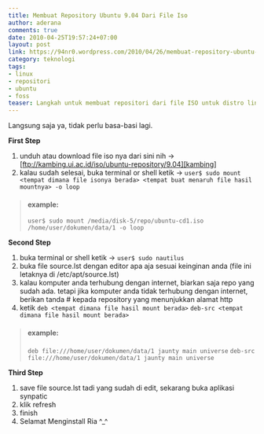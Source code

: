 ```yaml
---
title: Membuat Repository Ubuntu 9.04 Dari File Iso
author: aderana
comments: true
date: 2010-04-25T19:57:24+07:00
layout: post
link: https://94nr0.wordpress.com/2010/04/26/membuat-repository-ubuntu-9-04-dari-file-iso/
category: teknologi
tags:
- linux
- repositori
- ubuntu
- foss
teaser: Langkah untuk membuat repositori dari file ISO untuk distro linux Ubuntu.
---
```


Langsung saja ya, tidak perlu basa-basi lagi.

**First Step**

1. unduh atau download file iso nya dari sini nih → [ftp://kambing.ui.ac.id/iso/ubuntu-repository/9.04][kambing]
2. kalau sudah selesai, buka terminal or shell ketik → `user$ sudo mount <tempat dimana file isonya berada> <tempat buat menaruh file hasil mountnya> -o loop`

> #### example:
> 
> `user$ sudo mount /media/disk-5/repo/ubuntu-cd1.iso /home/user/dokumen/data/1 -o loop`

**Second Step**

1. buka terminal or shell ketik → `user$ sudo nautilus`
2. buka file source.lst dengan editor apa aja sesuai keinginan anda (file ini letaknya di /etc/apt/source.lst)
3. kalau komputer anda terhubung dengan internet, biarkan saja repo yang sudah ada. tetapi jika komputer anda tidak terhubung dengan internet, berikan tanda # kepada repository yang menunjukkan alamat http
4. ketik 
   `deb <tempat dimana file hasil mount berada>`
	 `deb-src <tempat dimana file hasil mount berada>`

> #### example:
>     
> `deb file:///home/user/dokumen/data/1 jaunty main universe`
> `deb-src file:///home/user/dokumen/data/1 jaunty main universe`

**Third Step**

1. save file source.lst tadi yang sudah di edit, sekarang buka aplikasi synpatic
2. klik refresh
3. finish
4. Selamat Menginstall Ria ^_^

[kambing]: ftp://kambing.ui.ac.id/iso/ubuntu-repository/9.04